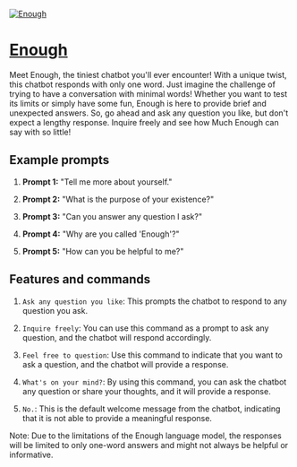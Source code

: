 [![Enough](https://files.oaiusercontent.com/file-5MR7oaDW6H0P6TzLFJ1AXiTj?se=2123-10-16T17%3A27%3A53Z&sp=r&sv=2021-08-06&sr=b&rscc=max-age%3D31536000%2C%20immutable&rscd=attachment%3B%20filename%3D06ec6567-34f1-4cb7-87ac-31829e9ed5a3.png&sig=KLq5jUdvP2IeL0eVeSLu4PceW79sOTh8eGpw9uS5aZI%3D)](https://chat.openai.com/g/g-toJUSmG9C-enough)

# [Enough](https://chat.openai.com/g/g-toJUSmG9C-enough)

Meet Enough, the tiniest chatbot you'll ever encounter! With a unique twist, this chatbot responds with only one word. Just imagine the challenge of trying to have a conversation with minimal words! Whether you want to test its limits or simply have some fun, Enough is here to provide brief and unexpected answers. So, go ahead and ask any question you like, but don't expect a lengthy response. Inquire freely and see how Much Enough can say with so little!

## Example prompts

1. **Prompt 1:** "Tell me more about yourself."

2. **Prompt 2:** "What is the purpose of your existence?"

3. **Prompt 3:** "Can you answer any question I ask?"

4. **Prompt 4:** "Why are you called 'Enough'?"

5. **Prompt 5:** "How can you be helpful to me?"

## Features and commands

1. `Ask any question you like`: This prompts the chatbot to respond to any question you ask.

2. `Inquire freely`: You can use this command as a prompt to ask any question, and the chatbot will respond accordingly.

3. `Feel free to question`: Use this command to indicate that you want to ask a question, and the chatbot will provide a response.

4. `What's on your mind?`: By using this command, you can ask the chatbot any question or share your thoughts, and it will provide a response.

5. `No.`: This is the default welcome message from the chatbot, indicating that it is not able to provide a meaningful response.

Note: Due to the limitations of the Enough language model, the responses will be limited to only one-word answers and might not always be helpful or informative.